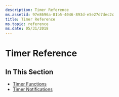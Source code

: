 ```yaml
---
description: Timer Reference
ms.assetid: 97e8696a-81b5-4046-893d-e5e27d7dec2c
title: Timer Reference
ms.topic: reference
ms.date: 05/31/2018
---
```


# Timer Reference

## In This Section

-   [Timer Functions](timer-functions.md)
-   [Timer Notifications](timer-notifications.md)

 

 



